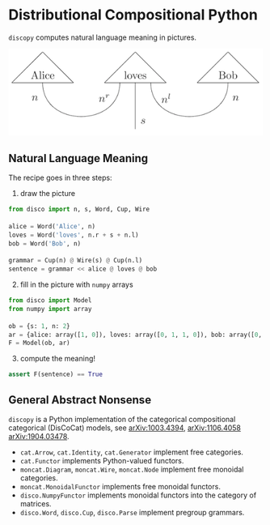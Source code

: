 # Distributional Compositional Python

`discopy` computes natural language meaning in pictures.

!["Alice loves Bob" in picture](figures/alice-loves-bob.png)

## Natural Language Meaning

The recipe goes in three steps:

1) draw the picture

```python
from disco import n, s, Word, Cup, Wire

alice = Word('Alice', n)
loves = Word('loves', n.r + s + n.l)
bob = Word('Bob', n)

grammar = Cup(n) @ Wire(s) @ Cup(n.l)
sentence = grammar << alice @ loves @ bob
```

2) fill in the picture with `numpy` arrays

```python
from disco import Model
from numpy import array

ob = {s: 1, n: 2}
ar = {alice: array([1, 0]), loves: array([0, 1, 1, 0]), bob: array([0, 1])}
F = Model(ob, ar)
```

3) compute the meaning!

```python
assert F(sentence) == True
```

## General Abstract Nonsense

`discopy` is a Python implementation of the categorical compositional categorical (DisCoCat) models, see [arXiv:1003.4394](https://arxiv.org/abs/1003.4394), [arXiv:1106.4058](https://arxiv.org/abs/1106.4058) [arXiv:1904.03478](https://arxiv.org/abs/1904.03478).

* `cat.Arrow`, `cat.Identity`, `cat.Generator` implement free categories.
* `cat.Functor` implements Python-valued functors.
* `moncat.Diagram`, `moncat.Wire`, `moncat.Node` implement free monoidal categories.
* `moncat.MonoidalFunctor` implements free monoidal functors.
* `disco.NumpyFunctor` implements monoidal functors into the category of matrices.
* `disco.Word`, `disco.Cup`, `disco.Parse` implement pregroup grammars.

